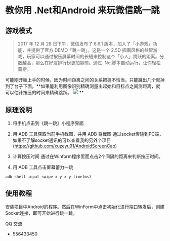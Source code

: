 ﻿# 教你用 .Net和Android 来玩微信跳一跳
## 游戏模式

> 2017 年 12 月 28 日下午，微信发布了 6.6.1 版本，加入了「小游戏」功能，并提供了官方 DEMO「跳一跳」。这是一个 2.5D 插画风格的益智游戏，玩家可以通过按压屏幕时间的长短来控制这个「小人」跳跃的距离。分数越高，那么在好友排行榜更加靠前。通过 .Net脚本自动运行，让你轻松霸榜。


可能刚开始上手的时候，因为时间距离之间的关系把握不恰当，只能跳出几个就掉到了台子下面。**如果能利用图像识别精确测量出起始和目标点之间测距离，就可以估计按压的时间来精确跳跃。
![](https://github.com/xuzeyu91/WeChat_Jump/blob/master/jump.gif)
**

## 原理说明

1. 将手机点击到《跳一跳》小程序界面

2. 用 ADB 工具获取当前手机截图，并用 ADB 将截图 通过socket传输到PC端，如果不了解socket通讯的可以查看我的另外个项目(https://github.com/xuzeyu91/AndroidScreenCap)

3. 计算按压时间
通过在Winform程序里面点击2个间隔的距离来判断按压时间。

4. 用 ADB 工具点击屏幕蓄力一跳
```shell
adb shell input swipe x y x y time(ms)
```

## 使用教程

安装项目中Android的程序。然后在WinForm中点击初始化进行端口转发后，创建Socket连接，即可开始进行跳一跳。

QQ 交流

- 556433450